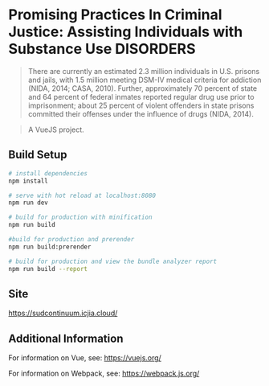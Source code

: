 # Promising Practices In Criminal Justice: Assisting Individuals with Substance Use DISORDERS

> There are currently an estimated 2.3 million individuals in U.S. prisons and jails, with 1.5 million meeting DSM-IV medical criteria for addiction (NIDA, 2014; CASA, 2010). Further, approximately 70 percent of state and 64 percent of federal inmates reported regular drug use prior to imprisonment; about 25 percent of violent offenders in state prisons committed their offenses under the influence of drugs (NIDA, 2014).

> A VueJS project.



## Build Setup

``` bash
# install dependencies
npm install

# serve with hot reload at localhost:8080
npm run dev

# build for production with minification
npm run build

#build for production and prerender
npm run build:prerender

# build for production and view the bundle analyzer report
npm run build --report

```

## Site

https://sudcontinuum.icjia.cloud/

## Additional Information

For information on Vue, see: https://vuejs.org/

For information on Webpack, see: https://webpack.js.org/
